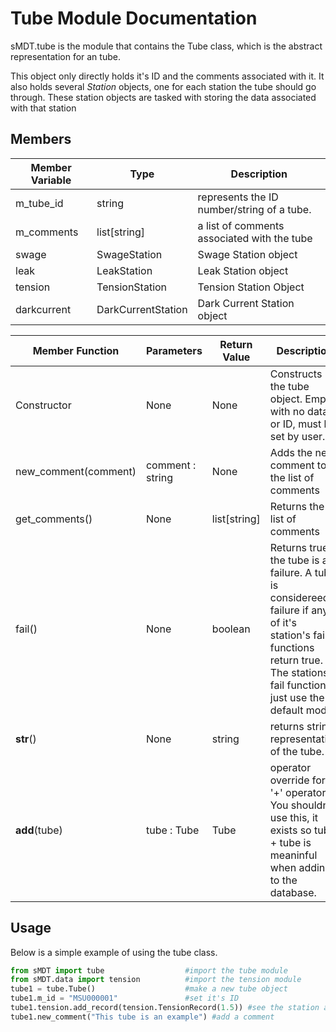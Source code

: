 Tube Module Documentation
=============================

sMDT.tube is the module that contains the Tube class, which is the abstract representation for an tube.

This object only directly holds it's ID and the comments associated with it. It also holds several *Station* objects, one for each station the tube should go through. These station objects are tasked with storing the data associated with that station

Members
----------------

Member Variable | Type | Description
---|---|---
m_tube_id | string | represents the ID number/string of a tube.
m_comments | list[string] | a list of comments associated with the tube
swage | SwageStation | Swage Station object
leak | LeakStation | Leak Station object
tension | TensionStation | Tension Station Object
darkcurrent | DarkCurrentStation | Dark Current Station object

Member Function | Parameters | Return Value | Description
---|---|---|---
Constructor | None | None | Constructs the tube object. Empty with no data or ID, must be set by user. 
new_comment(comment)| comment : string | None | Adds the new comment to the list of comments
get_comments() | None | list[string] | Returns the list of comments
fail() | None | boolean | Returns true if the tube is a failure. A tube is considereed a failure if any of it's station's fail() functions return true. The stations fail functions just use the default mode. 
__str__() | None | string | returns string representation of the tube.
__add__(tube) | tube : Tube | Tube | operator override for '+' operator. You shouldn't use this, it exists so tube + tube is meaninful when adding to the database. 

Usage
-----
Below is a simple example of using the tube class.
```python
from sMDT import tube                  #import the tube module
from sMDT.data import tension		   #import the tension module
tube1 = tube.Tube()                    #make a new tube object
tube1.m_id = "MSU000001"               #set it's ID
tube1.tension.add_record(tension.TensionRecord(1.5)) #see the station and the tension module for explanation of this line
tube1.new_comment("This tube is an example") #add a comment